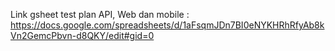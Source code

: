 Link gsheet test plan API, Web dan mobile : https://docs.google.com/spreadsheets/d/1aFsqmJDn7BI0eNYKHRhRfyAb8kVn2GemcPbvn-d8QKY/edit#gid=0
